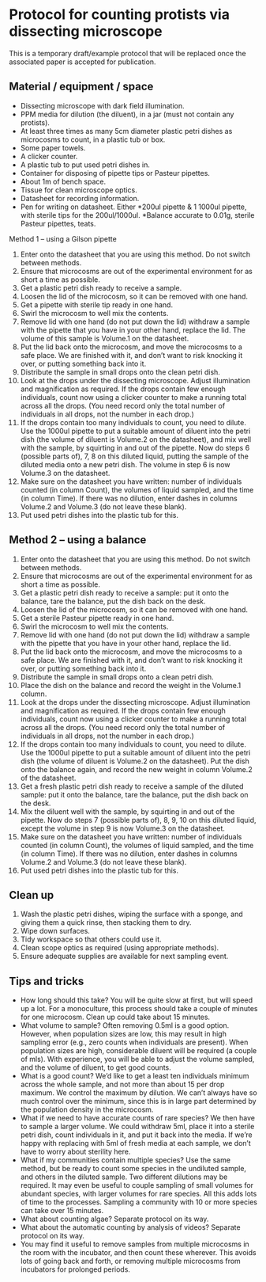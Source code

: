Protocol for counting protists via dissecting microscope
========================================================

This is a temporary draft/example protocol that will be replaced once the associated paper is accepted for publication.

Material / equipment / space
----------------------------
* Dissecting microscope with dark field illumination.
* PPM media for dilution (the diluent), in a jar (must not contain any protists).
* At least three times as many 5cm diameter plastic petri dishes as microcosms to count, in a plastic tub or box.
* Some paper towels.
* A clicker counter.
* A plastic tub to put used petri dishes in.
* Container for disposing of pipette tips or Pasteur pipettes.
* About 1m of bench space.
* Tissue for clean microscope optics.
* Datasheet for recording information.
* Pen for writing on datasheet.
Either
*200ul pipette & 1 1000ul pipette, with sterile tips for the 200ul/1000ul.
*Balance accurate to 0.01g, sterile Pasteur pipettes, teats.

Method 1 – using a Gilson pipette
1. Enter onto the datasheet that you are using this method. Do not switch between methods.
2. Ensure that microcosms are out of the experimental environment for as short a time as possible.
3. Get a plastic petri dish ready to receive a sample.
4. Loosen the lid of the microcosm, so it can be removed with one hand.
5. Get a pipette with sterile tip ready in one hand.
6. Swirl the microcosm to well mix the contents.
7. Remove lid with one hand (do not put down the lid) withdraw a sample with the pipette that you have in your other hand, replace the lid. The volume of this sample is Volume.1 on the datasheet.
8. Put the lid back onto the microcosm, and move the microcosms to a safe place. We are finished with it, and don’t want to risk knocking it over, or putting something back into it.
9. Distribute the sample in small drops onto the clean petri dish.
10. Look at the drops under the dissecting microscope. Adjust illumination and magnification as required. If the drops contain few enough individuals, count now using a clicker counter to make a running total across all the drops. (You need record only the total number of individuals in all drops, not the number in each drop.)
11. If the drops contain too many individuals to count, you need to dilute. Use the 1000ul pipette to put a suitable amount of diluent into the petri dish (the volume of diluent is Volume.2 on the datasheet), and mix well with the sample, by squirting in and out of the pipette. Now do steps 6 (possible parts of), 7, 8 on this diluted liquid, putting the sample of the diluted media onto a new petri dish. The volume in step 6 is now Volume.3 on the datasheet.
12. Make sure on the datasheet you have written: number of individuals counted (in column Count), the volumes of liquid sampled, and the time (in column Time). If there was no dilution, enter dashes in columns Volume.2 and Volume.3 (do not leave these blank).
13. Put used petri dishes into the plastic tub for this.


Method 2 – using a balance
--------------------------
1. Enter onto the datasheet that you are using this method. Do not switch between methods.
2. Ensure that microcosms are out of the experimental environment for as short a time as possible.
3. Get a plastic petri dish ready to receive a sample: put it onto the balance, tare the balance, put the dish back on the desk.
4. Loosen the lid of the microcosm, so it can be removed with one hand.
5. Get a sterile Pasteur pipette ready in one hand.
6. Swirl the microcosm to well mix the contents.
7. Remove lid with one hand (do not put down the lid) withdraw a sample with the pipette that you have in your other hand, replace the lid.
8. Put the lid back onto the microcosm, and move the microcosms to a safe place. We are finished with it, and don’t want to risk knocking it over, or putting something back into it.
9. Distribute the sample in small drops onto a clean petri dish.
10. Place the dish on the balance and record the weight in the Volume.1 column.
11. Look at the drops under the dissecting microscope. Adjust illumination and magnification as required. If the drops contain few enough individuals, count now using a clicker counter to make a running total across all the drops. (You need record only the total number of individuals in all drops, not the number in each drop.)
12. If the drops contain too many individuals to count, you need to dilute. Use the 1000ul pipette to put a suitable amount of diluent into the petri dish (the volume of diluent is Volume.2 on the datasheet). Put the dish onto the balance again, and record the new weight in column Volume.2 of the datasheet.
13. Get a  fresh plastic petri dish ready to receive a sample of the diluted sample: put it onto the balance, tare the balance, put the dish back on the desk.
14. Mix the diluent well with the sample, by squirting in and out of the pipette. Now do steps 7 (possible parts of), 8, 9, 10 on this diluted liquid, except the volume in step 9 is now Volume.3 on the datasheet.
15. Make sure on the datasheet you have written: number of individuals counted (in column Count), the volumes of liquid sampled, and the time (in column Time). If there was no dilution, enter dashes in columns Volume.2 and Volume.3 (do not leave these blank).
16. Put used petri dishes into the plastic tub for this.

Clean up
--------
1. Wash the plastic petri dishes, wiping the surface with a sponge, and giving them a quick rinse, then stacking them to dry.
2. Wipe down surfaces.
3. Tidy workspace so that others could use it.
4. Clean scope optics as required (using appropriate methods).
5. Ensure adequate supplies are available for next sampling event.

Tips and tricks
---------------
* How long should this take? You will be quite slow at first, but will speed up a lot. For a monoculture, this process should take a couple of minutes for one microcosm. Clean up could take about 15 minutes.
* What volume to sample? Often removing 0.5ml is a good option. However, when population sizes are low, this may result in high sampling error (e.g., zero counts when individuals are present). When population sizes are high, considerable diluent will be required (a couple of mls). With experience, you will be able to adjust the volume sampled, and the volume of diluent, to get good counts.
* What is a good count? We’d like to get a least ten individuals minimum across the whole sample, and not more than about 15 per drop maximum. We control the maximum by dilution. We can’t always have so much control over the minimum, since this is in large part determined by the population density in the microcosm.
* What if we need to have accurate counts of rare species? We then have to sample a larger volume. We could withdraw 5ml, place it into a sterile petri dish, count individuals in it, and put it back into the media. If we’re happy with replacing with 5ml of fresh media at each sample, we don’t have to worry about sterility here.
* What if my communities contain multiple species? Use the same method, but be ready to count some species in the undiluted sample, and others in the diluted sample. Two different dilutions may be required. It may even be useful to couple sampling of small volumes for abundant species, with larger volumes for rare species. All this adds lots of time to the processes. Sampling a community with 10 or more species can take over 15 minutes.
* What about counting algae? Separate protocol on its way.
* What about the automatic counting by analysis of videos? Separate protocol on its way. 
* You may find it useful to remove samples from multiple microcosms in the room with the incubator, and then count these wherever. This avoids lots of going back and forth, or removing multiple microcosms from incubators for prolonged periods.

